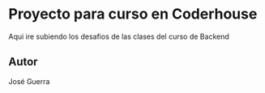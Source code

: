 # Proyecto para curso en Coderhouse

Aqui ire subiendo los desafios de las clases del curso de Backend

## Autor

José Guerra